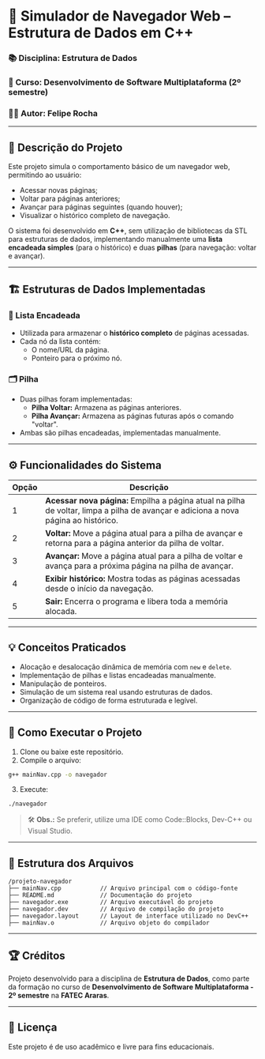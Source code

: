 
# 🚀 Simulador de Navegador Web – Estrutura de Dados em C++

### 📚 Disciplina: Estrutura de Dados  
### 🎯 Curso: Desenvolvimento de Software Multiplataforma (2º semestre)  
### 👨‍💻 Autor: Felipe Rocha  

---

## 📝 Descrição do Projeto

Este projeto simula o comportamento básico de um navegador web, permitindo ao usuário:

- Acessar novas páginas;
- Voltar para páginas anteriores;
- Avançar para páginas seguintes (quando houver);
- Visualizar o histórico completo de navegação.

O sistema foi desenvolvido em **C++**, sem utilização de bibliotecas da STL para estruturas de dados, implementando manualmente uma **lista encadeada simples** (para o histórico) e duas **pilhas** (para navegação: voltar e avançar).

---

## 🏗️ Estruturas de Dados Implementadas

### 🔗 Lista Encadeada
- Utilizada para armazenar o **histórico completo** de páginas acessadas.
- Cada nó da lista contém:
  - O nome/URL da página.
  - Ponteiro para o próximo nó.

### 🗂️ Pilha
- Duas pilhas foram implementadas:
  - **Pilha Voltar:** Armazena as páginas anteriores.
  - **Pilha Avançar:** Armazena as páginas futuras após o comando "voltar".
- Ambas são pilhas encadeadas, implementadas manualmente.

---

## ⚙️ Funcionalidades do Sistema

| Opção | Descrição |
|-------|-----------|
| 1 | **Acessar nova página:** Empilha a página atual na pilha de voltar, limpa a pilha de avançar e adiciona a nova página ao histórico. |
| 2 | **Voltar:** Move a página atual para a pilha de avançar e retorna para a página anterior da pilha de voltar. |
| 3 | **Avançar:** Move a página atual para a pilha de voltar e avança para a próxima página na pilha de avançar. |
| 4 | **Exibir histórico:** Mostra todas as páginas acessadas desde o início da navegação. |
| 5 | **Sair:** Encerra o programa e libera toda a memória alocada. |

---

## 💡 Conceitos Praticados

- Alocação e desalocação dinâmica de memória com `new` e `delete`.
- Implementação de pilhas e listas encadeadas manualmente.
- Manipulação de ponteiros.
- Simulação de um sistema real usando estruturas de dados.
- Organização de código de forma estruturada e legível.

---

## 🚀 Como Executar o Projeto

1. Clone ou baixe este repositório.
2. Compile o arquivo:

```bash
g++ mainNav.cpp -o navegador
```

3. Execute:

```bash
./navegador
```

> 🛠️ **Obs.:** Se preferir, utilize uma IDE como Code::Blocks, Dev-C++ ou Visual Studio.

---

## 📂 Estrutura dos Arquivos

```
/projeto-navegador
├── mainNav.cpp           // Arquivo principal com o código-fonte
├── README.md             // Documentação do projeto
├── navegador.exe         // Arquivo executável do projeto
├── navegador.dev         // Arquivo de compilação do projeto
├── navegador.layout      // Layout de interface utilizado no DevC++
├── mainNav.o             // Arquivo objeto do compilador
```

---

## 🏆 Créditos

Projeto desenvolvido para a disciplina de **Estrutura de Dados**, como parte da formação no curso de **Desenvolvimento de Software Multiplataforma - 2º semestre** na **FATEC Araras**.

---

## 🔗 Licença

Este projeto é de uso acadêmico e livre para fins educacionais.
